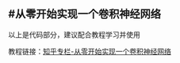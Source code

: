#从零开始实现一个卷积神经网络
---

以上是代码部分，建议配合教程学习并使用

教程链接：[知乎专栏-从零开始实现一个卷积神经网络](https://zhuanlan.zhihu.com/p/355527103)
